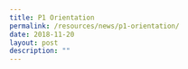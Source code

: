 ```yaml
---
title: P1 Orientation
permalink: /resources/news/p1-orientation/
date: 2018-11-20
layout: post
description: ""
---
```

